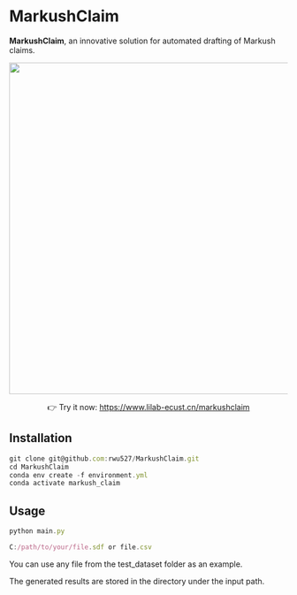 # MarkushClaim

**MarkushClaim**, an innovative solution for automated drafting of Markush claims. 
<p align="center">
  <a href="https://www.lilab-ecust.cn/markushclaim" target="_blank">
    <img src="[images/markush_web_preview.png](https://github.com/rwu527/MarkushClaim/blob/main/logo.png)" width="600">
  </a>
</p>

<p align="center">
  👉 Try it now: <a href="https://www.lilab-ecust.cn/markushclaim">https://www.lilab-ecust.cn/markushclaim</a>
</p>

## Installation

```javascript
git clone git@github.com:rwu527/MarkushClaim.git
cd MarkushClaim
conda env create -f environment.yml
conda activate markush_claim
```


## Usage

```javascript
python main.py
```
```javascript
C:/path/to/your/file.sdf or file.csv
```
You can use any file from the test_dataset folder as an example.

The generated results are stored in the directory under the input path.
